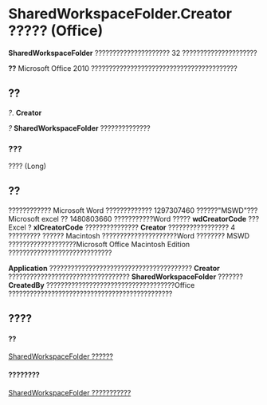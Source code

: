 
# SharedWorkspaceFolder.Creator ????? (Office)

 **SharedWorkspaceFolder** ????????????????????? 32 ?????????????????????


 **??**  Microsoft Office 2010 ?????????????????????????????????????????


## ??

 _?_. **Creator**

 _?_ **SharedWorkspaceFolder** ??????????????


### ???

???? (Long)


## ??

???????????? Microsoft Word ????????????? 1297307460 ??????"MSWD"???Microsoft excel ?? 1480803660 ???????????Word ????? **wdCreatorCode** ??? Excel ? **xlCreatorCode** ??????????????? **Creator** ????????????????? 4 ????????? ?????? Macintosh ?????????????????????Word ???????? MSWD ???????????????????Microsoft Office Macintosh Edition ?????????????????????????????

 **Application** ???????????????????????????????????????? **Creator** ?????????????????????????????????? **SharedWorkspaceFolder** ??????? **CreatedBy** ????????????????????????????????????Office ??????????????????????????????????????????????


## ????


#### ??


[SharedWorkspaceFolder ??????](297c4ed7-2232-5240-ca34-d374038c66a2.md)
#### ????????


[SharedWorkspaceFolder ???????????](http://msdn.microsoft.com/library/e7e0a32a-ce01-e08f-f251-27d93273110e%28Office.15%29.aspx)